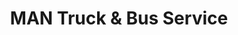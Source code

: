---
title: "MAN Truck & Bus Service"
url: /bochum/man-truck-und-bus-service/
shop: Autowerkstatt
---
